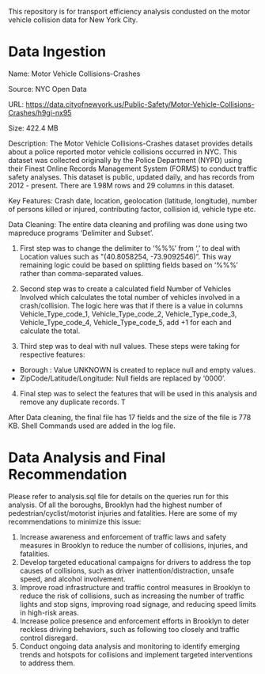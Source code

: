 This repository is for transport efficiency analysis condusted on the motor vehicle collision data for New York City.  
 
# Data Ingestion
 Name: Motor Vehicle Collisions-Crashes
 
 Source: NYC Open Data
 
 URL: https://data.cityofnewyork.us/Public-Safety/Motor-Vehicle-Collisions-Crashes/h9gi-nx95 
 
 Size: 422.4 MB
 
 Description: The Motor Vehicle Collisions-Crashes dataset provides details about a police reported motor vehicle collisions occurred in NYC. This dataset was collected originally by the Police Department (NYPD) using their Finest Online Records Management System (FORMS) to conduct traffic safety analyses. This dataset is public, updated daily, and has records from 2012 - present. There are 1.98M rows and 29 columns in this dataset.
 
  Key Features: Crash date, location, geolocation (latitude, longitude), number of persons killed or injured, contributing factor, collision id, vehicle type etc.
  
 Data Cleaning:
The entire data cleaning and profiling was done using two mapreduce programs ‘Delimiter and Subset’. 

 1. First step was to change the delimiter to ‘%%%’ from ‘,’ to deal with Location values such as "(40.8058254, -73.9092546)”. This way remaining logic could be based on splitting fields based on ‘%%%’ rather than comma-separated values.

 2. Second step was to create a calculated field Number of Vehicles Involved which calculates the total number of vehicles involved in a crash/collision. The logic here was that if there is a value in columns Vehicle_Type_code_1, Vehicle_Type_code_2, Vehicle_Type_code_3, Vehicle_Type_code_4, Vehicle_Type_code_5, add +1 for each and calculate the total.
    
 3. Third step was to deal with null values. These steps were taking for respective features:
  - Borough : Value UNKNOWN is created to replace null and empty values.
  - ZipCode/Latitude/Longitude: Null fields are replaced by ‘0000’.
    
 4. Final step was to select the features that will be used in this analysis and remove any duplicate records. T

After Data cleaning, the final file has 17 fields and the size of the file is 778 KB. Shell Commands used are added in the log file.

# Data Analysis and Final Recommendation
Please refer to analysis.sql file for details on the queries run for this analysis. Of all the boroughs, Brooklyn had the highest number of pedestrian/cyclist/motorist injuries and fatalities. Here are some of my recommendations to minimize this issue:

 1. Increase awareness and enforcement of traffic laws and safety measures in Brooklyn to reduce the number of collisions, injuries, and fatalities.
 2. Develop targeted educational campaigns for drivers to address the top causes of collisions, such as driver inattention/distraction, unsafe speed, and alcohol involvement.
 3. Improve road infrastructure and traffic control measures in Brooklyn to reduce the risk of collisions, such as increasing the number of traffic lights and stop  signs, improving road signage, and reducing speed limits in high-risk areas.
 4. Increase police presence and enforcement efforts in Brooklyn to deter reckless driving behaviors, such as following too closely and traffic control disregard.
 5. Conduct ongoing data analysis and monitoring to identify emerging trends and hotspots for collisions and implement targeted interventions to address them.

